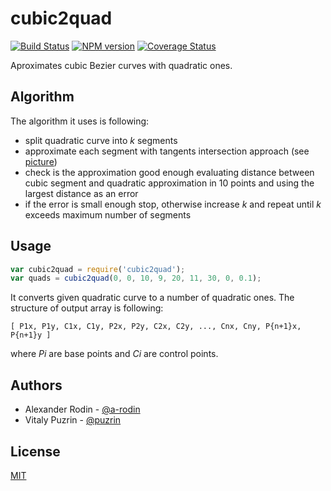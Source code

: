 cubic2quad
==========

[![Build Status](https://img.shields.io/travis/fontello/cubic2quad/master.svg?style=flat)](https://travis-ci.org/fontello/cubic2quad)
[![NPM version](https://img.shields.io/npm/v/cubic2quad.svg?style=flat)](https://www.npmjs.org/package/cubic2quad)
[![Coverage Status](https://img.shields.io/coveralls/fontello/cubic2quad/master.svg?style=flat)](https://coveralls.io/r/fontello/cubic2quad?branch=master)

Aproximates cubic Bezier curves with quadratic ones.

Algorithm
---------
The algorithm it uses is following: 
 * split quadratic curve into _k_ segments
 * approximate each segment with tangents intersection approach (see [picture](http://www.timotheegroleau.com/Flash/articles/cubic_bezier/quadratic_on_cubic_1.gif))
 * check is the approximation good enough evaluating distance between cubic segment and quadratic approximation in 10 points and using the largest distance as an error
 * if the error is small enough stop, otherwise increase _k_ and repeat until _k_ exceeds maximum number of segments

Usage
-----
```js
var cubic2quad = require('cubic2quad');
var quads = cubic2quad(0, 0, 10, 9, 20, 11, 30, 0, 0.1);
```

It converts given quadratic curve to a number of quadratic ones. The structure of output array is following:

    [ P1x, P1y, C1x, C1y, P2x, P2y, C2x, C2y, ..., Cnx, Cny, P{n+1}x, P{n+1}y ]

where _Pi_ are base points and _Ci_ are control points.

Authors
-------

- Alexander Rodin - [@a-rodin](https://github.com/a-rodin)
- Vitaly Puzrin - [@puzrin](https://github.com/puzrin)

License
-------

[MIT](https://github.com/fontello/cubic2quad/blob/master/LICENSE)
